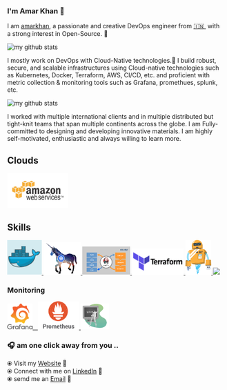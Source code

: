 

<!--
**amarkotasky/amarkotasky** is a ✨ _special_ ✨ repository because its `README.md` (this file) appears on your GitHub profile.

Here are some ideas to get you started:

- 🔭 I’m currently working on ...
- 🌱 I’m currently learning ...
- 👯 I’m looking to collaborate on ...
- 🤔 I’m looking for help with ...
- 💬 Ask me about ...
- 📫 How to reach me: ...
- 😄 Pronouns: ...
- ⚡ Fun fact: ...
-->
### I'm  Amar Khan 👋

I am [amarkhan](https://www.amarkhan.co.in/), a passionate and creative DevOps engineer from [🇮🇳 ](https://en.wikipedia.org/wiki/India)&nbsp;with a strong interest in Open-Source. 🎯 

![my github stats](https://github-readme-stats.vercel.app/api?username=amarkotasky&count_private=true&show_icons=true&theme=merko)

I mostly work on DevOps with Cloud-Native technologies.🚀 I build robust, secure, and scalable infrastructures using Cloud-native technologies such as Kubernetes, Docker, Terraform, AWS, CI/CD, etc. and proficient with metric collection & monitoring tools such as Grafana, promethues, splunk, etc.

![my github stats](https://github-readme-stats.vercel.app/api/top-langs/?username=amarkotasky&langs_count=8&layout=compact)


I worked with multiple international clients and in multiple distributed but tight-knit teams that span multiple continents across the globe. I am Fully-committed to designing and developing innovative materials. I am highly self-motivated, enthusiastic and always willing to learn more. 
## Clouds

<p float="left">
  <a href="https://aws.amazon.com/" target="_blank" >
    <img src="https://github.com/amarkotasky/amarkotasky/blob/main/static/aws.gif"  height="80" /> 
  </a>
 </p>

## Skills

<p float="left">
  <a href="https://www.docker.com/" target="_blank" >
    <img src="https://github.com/amarkotasky/amarkotasky/blob/main/static/gdocker.gif"  height="80" /> 
  </a>
  <a href="https://kubernetes.io/" target="_blank" >
    <img src="https://github.com/amarkotasky/amarkotasky/blob/main/static/kuber.gif"  height="75" />
  </a>
  <a href="https://www.jenkins.io/" target="_blank" >
    <img src="https://github.com/amarkotasky/amarkotasky/blob/main/static/Jenkins-4.gif"  height="65" />
  </a>
  <a href="https://www.terraform.io/" target="_blank" >
    <img src="https://github.com/amarkotasky/amarkotasky/blob/main/static/terraform.gif" width="120" />
  </a>
    <a href="https://hubot.github.com/" target="_blank" >
    <img src="https://github.com/amarkotasky/amarkotasky/blob/main/static/electric.gif" height="80" width="60" />
  </a>
    <a href="https://www.ansible.com/" target="_blank" >
    <img src="https://github.com/amarkotasky/amarkotasky/blob/main/static/ansible.gif" width="120" />
  </a>
 </p>
    
### Monitoring
  
 <p float="left">
  <a href="https://grafana.com/" target="_blank" >
    <img src="https://github.com/amarkotasky/amarkotasky/blob/main/static/grafana.gif" height="60" />&nbsp;&nbsp;
  </a>
  <a href="https://prometheus.io/" target="_blank" >
    <img src="https://github.com/amarkotasky/amarkotasky/blob/main/static/prometheus.gif" height="65" />
  </a>
  <a href="https://www.splunk.com/en_us" target="_blank" >
    <img src="https://github.com/amarkotasky/amarkotasky/blob/main/static/splunk.gif" height="60" />
  </a>
</p>

### 🎧 am one click away from you .. 

  ⦿ Visit my [Website](https://www.amarkhan.co.in) 🔮 <br>
  ⦿ Connect with me on [LinkedIn](https://www.linkedin.com/in/amar-khan/) 🎀 <br>
  ⦿ semd me an [Email](mailto:amarkotasky@gmail.com) 📧 <br>
